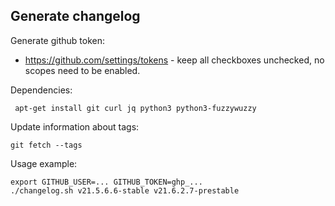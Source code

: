 ## Generate changelog

Generate github token:
* https://github.com/settings/tokens - keep all checkboxes unchecked, no scopes need to be enabled.

Dependencies:
```
 apt-get install git curl jq python3 python3-fuzzywuzzy 
```

Update information about tags:
```
git fetch --tags
```

Usage example:

```
export GITHUB_USER=... GITHUB_TOKEN=ghp_...
./changelog.sh v21.5.6.6-stable v21.6.2.7-prestable
```
